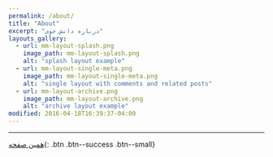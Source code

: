 ```yaml
---
permalink: /about/
title: "About"
excerpt: "درباره دانش جوی"
layouts_gallery:
  - url: mm-layout-splash.png
    image_path: mm-layout-splash.png
    alt: "splash layout example"
  - url: mm-layout-single-meta.png
    image_path: mm-layout-single-meta.png
    alt: "single layout with comments and related posts"
  - url: mm-layout-archive.png
    image_path: mm-layout-archive.png
    alt: "archive layout example"
modified: 2016-04-18T16:39:37-04:00
---
```


-------------------------------------

[همین صفحه](https://DaneshJoy.github.io/about/){: .btn .btn--success .btn--small}

